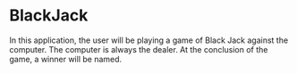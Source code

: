 # BlackJack
In this application, the user will be playing a game of Black Jack against the computer. The computer is always the dealer. At the conclusion of the game, a winner will be named. 
